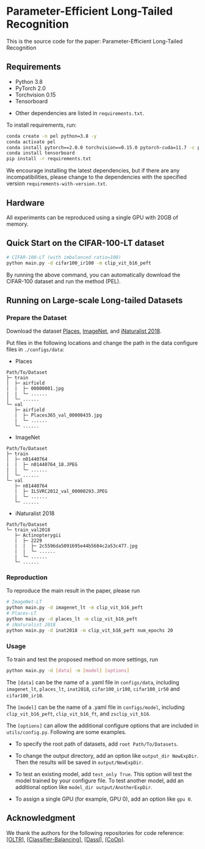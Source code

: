 # Parameter-Efficient Long-Tailed Recognition

This is the source code for the paper: Parameter-Efficient Long-Tailed Recognition

## Requirements

* Python 3.8
* PyTorch 2.0
* Torchvision 0.15
* Tensorboard

- Other dependencies are listed in `requirements.txt`.

To install requirements, run:

```sh
conda create -n pel python=3.8 -y
conda activate pel
conda install pytorch==2.0.0 torchvision==0.15.0 pytorch-cuda=11.7 -c pytorch -c nvidia
conda install tensorboard
pip install -r requirements.txt
```

We encourage installing the latest dependencies, but if there are any incompatibilities, please change to the dependencies with the specified version `requirements-with-version.txt`.

## Hardware

All experiments can be reproduced using a single GPU with 20GB of memory.

## Quick Start on the CIFAR-100-LT dataset

```bash
# CIFAR-100-LT (with imbalanced ratio=100)
python main.py -d cifar100_ir100 -m clip_vit_b16_peft
```

By running the above command, you can automatically download the CIFAR-100 dataset and run the method (PEL).

## Running on Large-scale Long-tailed Datasets

### Prepare the Dataset

Download the dataset [Places](http://places2.csail.mit.edu/download.html), [ImageNet](http://image-net.org/index), and [iNaturalist 2018](https://github.com/visipedia/inat_comp/tree/master/2018).

Put files in the following locations and change the path in the data configure files in `./configs/data`:

- Places

```
Path/To/Dataset
├─ train
│  ├─ airfield
|  |  ├─ 00000001.jpg
|  |  └─ ......
│  └─ ......
└─ val
   ├─ airfield
   |  ├─ Places365_val_00000435.jpg
   |  └─ ......
   └─ ......
```

- ImageNet

```
Path/To/Dataset
├─ train
│  ├─ n01440764
|  |  ├─ n01440764_18.JPEG
|  |  └─ ......
│  └─ ......
└─ val
   ├─ n01440764
   |  ├─ ILSVRC2012_val_00000293.JPEG
   |  └─ ......
   └─ ......
```

- iNaturalist 2018

```
Path/To/Dataset
└─ train_val2018
   ├─ Actinopterygii
   |  ├─ 2229
   |  |  ├─ 2c5596da5091695e44b5604c2a53c477.jpg
   |  |  └─ ......
   |  └─ ......
   └─ ......
```

### Reproduction

To reproduce the main result in the paper, please run

```bash
# ImageNet-LT
python main.py -d imagenet_lt -m clip_vit_b16_peft
# Places-LT
python main.py -d places_lt -m clip_vit_b16_peft
# iNaturalist 2018
python main.py -d inat2018 -m clip_vit_b16_peft num_epochs 20
```

### Usage

To train and test the proposed method on more settings, run

```bash
python main.py -d [data] -m [model] [options]
```

The `[data]` can be the name of a .yaml file in `configs/data`, including `imagenet_lt`, `places_lt`, `inat2018`, `cifar100_ir100`, `cifar100_ir50` and `cifar100_ir10`.

The `[model]` can be the name of a .yaml file in `configs/model`, including `clip_vit_b16_peft`, `clip_vit_b16_ft`, and `zsclip_vit_b16`.

The `[options]` can allow the additional configure options that are included in `utils/config.py`. Following are some examples.

- To specify the root path of datasets, add `root Path/To/Datasets`.

- To change the output directory, add an option like `output_dir NewExpDir`. Then the results will be saved in `output/NewExpDir`.

- To test an existing model, add `test_only True`. This option will test the model trained by your configure file. To test another model, add an additional option like `model_dir output/AnotherExpDir`.

- To assign a single GPU (for example, GPU 0), add an option like `gpu 0`.

## Acknowledgment

We thank the authors for the following repositories for code reference:
[[OLTR]](https://github.com/zhmiao/OpenLongTailRecognition-OLTR), [[Classifier-Balancing]](https://github.com/facebookresearch/classifier-balancing), [[Dassl]](https://github.com/KaiyangZhou/Dassl.pytorch), [[CoOp]](https://github.com/KaiyangZhou/CoOp).

